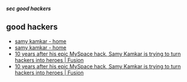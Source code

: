 _**sec good hackers**_

## good hackers

- [samy kamkar - home](https://samy.pl/)
- [samy kamkar - home](https://samy.pl/)
- [10 years after his epic MySpace hack, Samy Kamkar is trying to turn hackers into heroes | Fusion](http://fusion.net/story/180919/samy-kamkar-is-a-white-hat-hacking-hero/)
- [10 years after his epic MySpace hack, Samy Kamkar is trying to turn hackers into heroes | Fusion](http://fusion.net/story/180919/samy-kamkar-is-a-white-hat-hacking-hero/)
